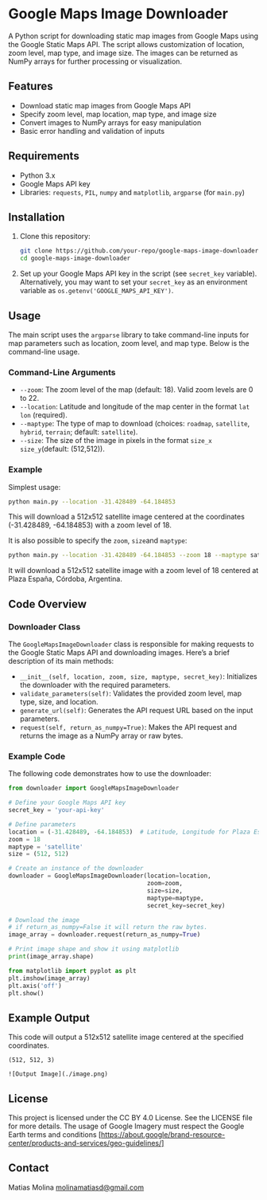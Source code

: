 

# Google Maps Image Downloader

A Python script for downloading static map images from Google Maps using the Google Static Maps API. The script allows customization of location, zoom level, map type, and image size. The images can be returned as NumPy arrays for further processing or visualization.

## Features
- Download static map images from Google Maps API
- Specify zoom level, map location, map type, and image size
- Convert images to NumPy arrays for easy manipulation
- Basic error handling and validation of inputs

## Requirements
- Python 3.x
- Google Maps API key
- Libraries: `requests`, `PIL`, `numpy` and  `matplotlib`, `argparse` (for `main.py`)

## Installation
1. Clone this repository:
    ```bash
    git clone https://github.com/your-repo/google-maps-image-downloader.git
    cd google-maps-image-downloader
    ```

2. Set up your Google Maps API key in the script (see `secret_key` variable). Alternatively, you may want to set your `secret_key` as an environment variable as `os.getenv('GOOGLE_MAPS_API_KEY')`.

## Usage
The main script uses the `argparse` library to take command-line inputs for map parameters such as location, zoom level, and map type. Below is the command-line usage.

### Command-Line Arguments
- `--zoom`: The zoom level of the map (default: 18). Valid zoom levels are 0 to 22.
- `--location`: Latitude and longitude of the map center in the format `lat lon` (required).
- `--maptype`: The type of map to download (choices: `roadmap`, `satellite`, `hybrid`, `terrain`; default: `satellite`).
- `--size`: The size of the image in pixels in the format `size_x size_y`(default: (512,512)).

### Example
Simplest usage:
```bash
python main.py --location -31.428489 -64.184853
```
This will download a 512x512 satellite image centered at the coordinates (-31.428489, -64.184853) with a zoom level of 18.

It is also possible to specify the  `zoom`,  `size`and `maptype`:
```bash
python main.py --location -31.428489 -64.184853 --zoom 18 --maptype satellite --size 512 512
```

It will download a 512x512 satellite image with a zoom level of 18 centered at Plaza España, Córdoba, Argentina.


## Code Overview

### Downloader Class

The `GoogleMapsImageDownloader` class is responsible for making requests to the Google Static Maps API and downloading images. Here’s a brief description of its main methods:

- `__init__(self, location, zoom, size, maptype, secret_key)`: Initializes the downloader with the required parameters.
- `validate_parameters(self)`: Validates the provided zoom level, map type, size, and location.
- `generate_url(self)`: Generates the API request URL based on the input parameters.
- `request(self, return_as_numpy=True)`: Makes the API request and returns the image as a NumPy array or raw bytes.

### Example Code

The following code demonstrates how to use the downloader:

```python
from downloader import GoogleMapsImageDownloader

# Define your Google Maps API key
secret_key = 'your-api-key'

# Define parameters
location = (-31.428489, -64.184853)  # Latitude, Longitude for Plaza Espa#a-
zoom = 18
maptype = 'satellite'
size = (512, 512)

# Create an instance of the downloader
downloader = GoogleMapsImageDownloader(location=location,
                                       zoom=zoom,
                                       size=size,
                                       maptype=maptype,
                                       secret_key=secret_key)

# Download the image
# if return_as_numpy=False it will return the raw bytes.
image_array = downloader.request(return_as_numpy=True)

# Print image shape and show it using matplotlib
print(image_array.shape)

from matplotlib import pyplot as plt
plt.imshow(image_array)
plt.axis('off')
plt.show()

```

## Example Output
This code will output a 512x512 satellite image centered at the specified coordinates.

```
(512, 512, 3)

![Output Image](./image.png)
```

## License
This project is licensed under the CC BY 4.0 License. See the LICENSE file for more details.
The usage of Google Imagery must respect the Google Earth terms and conditions [https://about.google/brand-resource-center/products-and-services/geo-guidelines/]

## Contact
Matias Molina
molinamatiasd@gmail.com
